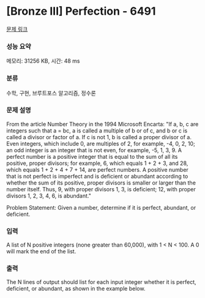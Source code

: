 # [Bronze III] Perfection - 6491 

[문제 링크](https://www.acmicpc.net/problem/6491) 

### 성능 요약

메모리: 31256 KB, 시간: 48 ms

### 분류

수학, 구현, 브루트포스 알고리즘, 정수론

### 문제 설명

<p>From the article Number Theory in the 1994 Microsoft Encarta: "If a, b, c are integers such that a = bc, a is called a multiple of b or of c, and b or c is called a divisor or factor of a. If c is not 1, b is called a proper divisor of a. Even integers, which include 0, are multiples of 2, for example, -4, 0, 2, 10; an odd integer is an integer that is not even, for example, -5, 1, 3, 9. A perfect number is a positive integer that is equal to the sum of all its positive, proper divisors; for example, 6, which equals 1 + 2 + 3, and 28, which equals 1 + 2 + 4 + 7 + 14, are perfect numbers. A positive number that is not perfect is imperfect and is deficient or abundant according to whether the sum of its positive, proper divisors is smaller or larger than the number itself. Thus, 9, with proper divisors 1, 3, is deficient; 12, with proper divisors 1, 2, 3, 4, 6, is abundant."</p>

<p>Problem Statement:  Given a number, determine if it is perfect, abundant, or deficient.</p>

### 입력 

 <p>A list of N positive integers (none greater than 60,000), with 1 < N < 100. A 0 will mark the end of the list.</p>

### 출력 

 <p>The N lines of output should list for each input integer whether it is perfect, deficient, or abundant, as shown in the example below.</p>

